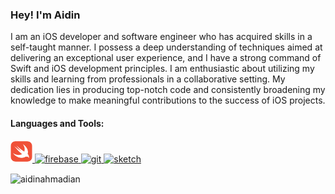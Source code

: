 <h3 align="left">Hey! I'm Aidin</h3>
I am an iOS developer and software engineer who has acquired skills in a self-taught manner. I possess a deep understanding of techniques aimed at delivering an exceptional user experience, and I have a strong command of Swift and iOS development principles. I am enthusiastic about utilizing my skills and learning from professionals in a collaborative setting. My dedication lies in producing top-notch code and consistently broadening my knowledge to make meaningful contributions to the success of iOS projects.

<h4 align="left">Languages and Tools:</h4>
<p align="left"> <a href="https://developer.apple.com/swift/" target="_blank" rel="noreferrer"> <img src="https://raw.githubusercontent.com/devicons/devicon/master/icons/swift/swift-original.svg" alt="swift" width="35" height="35"/> </a> <a href="https://firebase.google.com/" target="_blank" rel="noreferrer"> <img src="https://img.icons8.com/color/200/firebase.png" alt="firebase" width="35" height="35"/> </a> <a href="https://git-scm.com/" target="_blank" rel="noreferrer"> <img src="https://www.vectorlogo.zone/logos/git-scm/git-scm-icon.svg" alt="git" width="35" height="35"/> </a> <a href="https://www.sketch.com/" target="_blank" rel="noreferrer"> <img src="https://www.vectorlogo.zone/logos/sketchapp/sketchapp-icon.svg" alt="sketch" width="35" height="35"/> </a> <a href="https://www.adobe.com/products/xd.html" target="_blank" rel="noreferrer"> </a> </p>

<p><img align="center" src="https://github-readme-stats.vercel.app/api/top-langs?username=aidinahmadian&show_icons=true&theme=dark&locale=en&layout=compact" alt="aidinahmadian" /></p>
